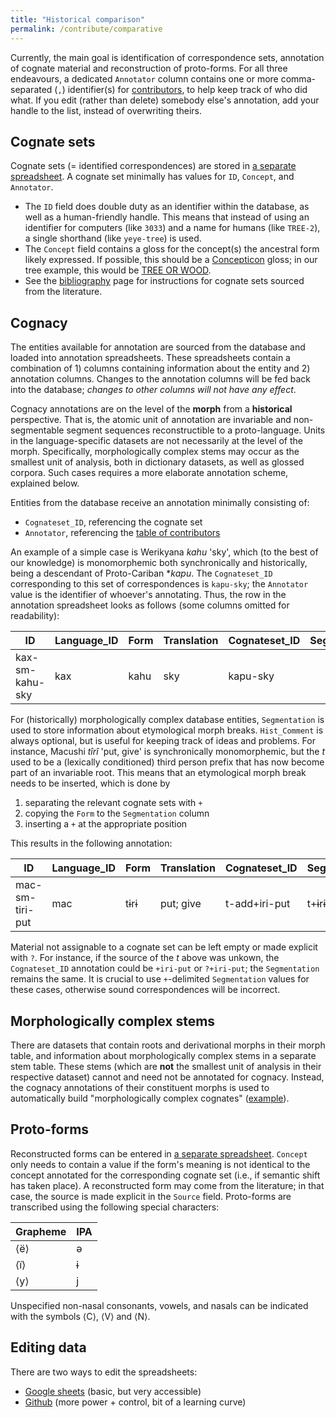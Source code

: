```yaml
---
title: "Historical comparison"
permalink: /contribute/comparative
---
```


Currently, the main goal is identification of correspondence sets, annotation of cognate material and reconstruction of proto-forms.
For all three endeavours, a dedicated `Annotator` column contains one or more comma-separated (`,`) identifier(s) for [contributors](https://github.com/caribank/caribank/blob/main/etc/contributors.csv), to help keep track of who did what.
If you edit (rather than delete) somebody else's annotation, add your handle to the list, instead of overwriting theirs.

## Cognate sets
Cognate sets (= identified correspondences) are stored in [a separate spreadsheet](https://github.com/caribank/caribank/blob/main/reconstruction/cognatesets.csv).
A cognate set minimally has values for `ID`, `Concept`, and `Annotator`.
* The `ID` field does double duty as an identifier within the database, as well as a human-friendly handle. This means that instead of using an identifier for computers (like `3033`) and a name for humans (like `TREE-2`), a single shorthand (like `yeye-tree`) is used.
* The `Concept` field contains a gloss for the concept(s) the ancestral form likely expressed. If possible, this should be a [Concepticon](concepticon.clld.org/) gloss; in our tree example, this would be [TREE OR WOOD](https://concepticon.clld.org/parameters/2141).
* See the [bibliography](/contribute/bib) page for instructions for cognate sets sourced from the literature.

## Cognacy
The entities available for annotation are sourced from the database and loaded into annotation spreadsheets.
These spreadsheets contain a combination of 1) columns containing information about the entity and 2) annotation columns.
Changes to the annotation columns will be fed back into the database; *changes to other columns will not have any effect*.

Cognacy annotations are on the level of the **morph** from a **historical** perspective.
That is, the atomic unit of annotation are invariable and non-segmentable segment sequences reconstructible to a proto-language.
Units in the language-specific datasets are not necessarily at the level of the morph.
Specifically, morphologically complex stems may occur as the smallest unit of analysis, both in dictionary datasets, as well as glossed corpora.
Such cases requires a more elaborate annotation scheme, explained below.

Entities from the database receive an annotation minimally consisting of:
* `Cognateset_ID`, referencing the cognate set
* `Annotator`, referencing the [table of contributors](https://github.com/caribank/caribank/blob/main/etc/contributors.csv)

An example of a simple case is Werikyana *kahu* 'sky', which (to the best of our knowledge) is monomorphemic both synchronically and historically, being a descendant of Proto-Cariban \**kapu*.
The `Cognateset_ID` corresponding to this set of correspondences is `kapu-sky`; the `Annotator` value is the identifier of whoever's annotating.
Thus, the row in the annotation spreadsheet looks as follows (some columns omitted for readability):

| ID              | Language_ID | Form | Translation | Cognateset_ID | Segmentation | Hist_Comment | Annotator |
|-----------------|-------------|------|-------------|---------------|--------------|--------------|-----------|
| kax-sm-kahu-sky | kax         | kahu | sky         | kapu-sky      |              |              | fm        |

For (historically) morphologically complex database entities, `Segmentation` is used to store information about etymological morph breaks.
`Hist_Comment` is always optional, but is useful for keeping track of ideas and problems.
For instance, Macushi *tîrî* 'put, give' is synchronically monomorphemic, but the *t* used to be a (lexically conditioned) third person prefix that has now become part of an invariable root.
This means that an etymological morph break needs to be inserted, which is done by

1. separating the relevant cognate sets with `+`
2. copying the `Form` to the `Segmentation` column
3. inserting a `+` at the appropriate position

This results in the following annotation:

| ID              | Language_ID | Form | Translation | Cognateset_ID | Segmentation | Hist_Comment | Annotator |
|-----------------|-------------|------|-------------|---------------|--------------|--------------|-----------|
| mac-sm-tiri-put | mac         | tɨrɨ | put; give         | t-add+iri-put      |   t+ɨrɨ         |  Lexicalized \*t-\*            | fm        |

Material not assignable to a cognate set can be left empty or made explicit with `?`.
For instance, if the source of the *t* above was unkown, the `Cognateset_ID` annotation could be `+iri-put` or `?+iri-put`; the `Segmentation` remains the same.
It is crucial to use `+`-delimited `Segmentation` values for these cases, otherwise sound correspondences will be incorrect.

## Morphologically complex stems
There are datasets that contain roots and derivational morphs in their morph table, and information about morphologically complex stems in a separate stem table.
These stems (which are **not** the smallest unit of analysis in their respective dataset) cannot and need not be annotated for cognacy.
Instead, the cognacy annotations of their constituent morphs is used to automatically build "morphologically complex cognates" ([example]({{site.APP_URL_BASE}}complexcognatesets/ete-detrz-apeti-grab-1)).

## Proto-forms
Reconstructed forms can be entered in [a separate spreadsheet](https://github.com/caribank/caribank/blob/main/reconstruction/proto_forms.csv).
`Concept` only needs to contain a value if the form's meaning is not identical to the concept annotated for the corresponding cognate set (i.e., if semantic shift has taken place).
A reconstructed form may come from the literature; in that case, the source is made explicit in the `Source` field.
Proto-forms are transcribed using the following special characters:

| Grapheme | IPA |
|---|---|
| ⟨ë⟩ | ə |
| ⟨ï⟩ | ɨ |
| ⟨y⟩ | j |

Unspecified non-nasal consonants, vowels, and nasals can be indicated with the symbols ⟨C⟩, ⟨V⟩ and ⟨N⟩.

## Editing data
There are two ways to edit the spreadsheets:

* [Google sheets](gsheets) (basic, but very accessible)
* [Github](github) (more power + control, bit of a learning curve)
